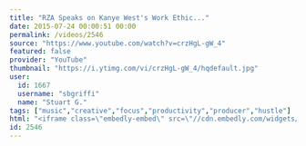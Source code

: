 ```yaml
---
title: "RZA Speaks on Kanye West's Work Ethic..."
date: 2015-07-24 00:00:51 00:00
permalink: /videos/2546
source: "https://www.youtube.com/watch?v=crzHgL-gW_4"
featured: false
provider: "YouTube"
thumbnail: "https://i.ytimg.com/vi/crzHgL-gW_4/hqdefault.jpg"
user:
  id: 1667
  username: "sbgriffi"
  name: "Stuart G."
tags: ["music","creative","focus","productivity","producer","hustle"]
html: "<iframe class=\"embedly-embed\" src=\"//cdn.embedly.com/widgets/media.html?src=https%3A%2F%2Fwww.youtube.com%2Fembed%2FcrzHgL-gW_4%3Fwmode%3Dtransparent%26feature%3Doembed&wmode=transparent&url=https%3A%2F%2Fwww.youtube.com%2Fwatch%3Fv%3DcrzHgL-gW_4&image=https%3A%2F%2Fi.ytimg.com%2Fvi%2FcrzHgL-gW_4%2Fhqdefault.jpg&key=daaebf4d9cdd46779200162d0ca86e20&type=text%2Fhtml&schema=youtube\" width=\"854\" height=\"480\" scrolling=\"no\" frameborder=\"0\" allowfullscreen></iframe>"
id: 2546
---
```


